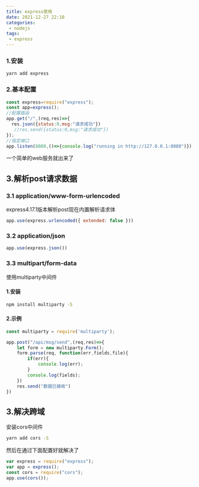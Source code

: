 ```yaml
---
title: express使用
date: 2021-12-27 22:10
categories:
 - nodejs
tags:
 - express
---
```

### 1.安装

```shell
yarn add express
```

### 2.基本配置

```javascript
const express=require("express");
const app=express();
//配置路由
app.get("/",(req,res)=>{
  res.json({status:0,msg:"请求成功"})
   //res.send({status:0,msg:"请求成功"})
});
//指定端口
app.listen(8080,()=>{console.log("running in http://127.0.0.1:8080")});
```

一个简单的web服务就出来了

## 3.解析post请求数据
### 3.1 application/www-form-urlencoded

express4.17.1版本解析post现在内置解析请求体
```javascript
app.use(express.urlencoded({ extended: false }))
```
### 3.2 application/json
```javascript
app.use(express.json())
```

### 3.3 multipart/form-data
使用multiparty中间件
#### 1.安装
```bash
npm install multiparty -S
```
#### 2.示例
```javascript
const multiparty = require('multiparty');

app.post("/api/msg/send",(req,res)=>{
    let form = new multiparty.Form();
    form.parse(req, function(err,fields,file){
        if(err){
            console.log(err);
        }
        console.log(fields);
    })
    res.send("数据已接收")
})
```
## 3.解决跨域
安装cors中间件
```bash
yarn add cors -S
```
然后在通过下面配置好就解决了

```javascript
var express = require("express");
var app = express();
const cors = require("cors");
app.use(cors());
```
